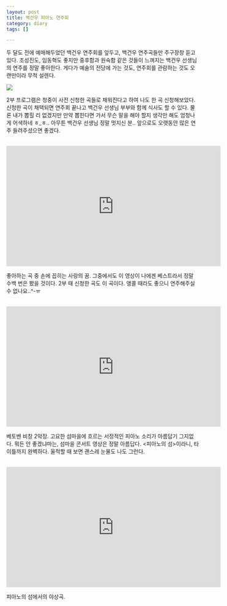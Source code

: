 ```yaml
---
layout: post
title: 백건우 피아노 연주회
category: diary
tags: []

---
```


두 달도 전에 예매해두었던 백건우 연주회를 앞두고, 백건우 연주곡들만 주구장창 듣고 있다. 조성진도, 임동혁도 좋지만 중후함과 원숙함 같은 것들이 느껴지는 백건우 선생님의 연주를 정말 좋아한다. 게다가 예술의 전당에 가는 것도, 연주회를 관람하는 것도 오랜만이라 무척 설렌다.

<!-- more -->

![](__imgUrl__/1.jpg)


2부 프로그램은 청중이 사전 신청한 곡들로 채워진다고 하여 나도 한 곡 신청해보았다. 신청한 곡이 채택되면 연주회 끝나고 백건우 선생님 부부와 함께 식사도 할 수 있다. 물론 내가 뽑힐 리 없겠지만 만약 뽑힌다면 가서 무슨 말을 해야 할지 생각만 해도 엄청나게 어색하네 ㅎ_ㅎ.. 아무튼 백건우 선생님 정말 멋지신 분.. 앞으로도 오랫동안 많은 연주 들려주셨으면 좋겠다.

<br>

<iframe width="560" height="315" src="https://www.youtube.com/embed/OELTYcgIORA" frameborder="0" allowfullscreen></iframe>

좋아하는 곡 중 손에 꼽히는 사랑의 꿈. 그중에서도 이 영상이 나에겐 베스트라서 정말 수백 번은 봤을 것이다. 2부 때 신청한 곡도 이 곡이다. 앵콜 때라도 좋으니 연주해주실 수 없나요..^-ㅠ

<br>

<iframe width="560" height="315" src="https://www.youtube.com/embed/eW9WIQpcXhw" frameborder="0" allowfullscreen></iframe>

베토벤 비창 2악장. 고요한 섬마을에 흐르는 서정적인 피아노 소리가 아름답기 그지없다. 뭐든 안 좋겠냐마는, 섬마을 콘서트 영상은 정말 아름답다. \<피아노의 섬\>이라니, 타이틀까지 완벽하다. 울적할 때 보면 괜스레 눈물도 나도 그런다.

<br>

<iframe width="560" height="315" src="https://www.youtube.com/embed/1Cx9wdgwS9A" frameborder="0" allowfullscreen></iframe>

피아노의 섬에서의 야상곡.